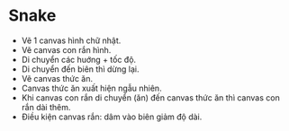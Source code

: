 # Snake
- Vẽ 1 canvas hình chữ nhật.
- Vẽ canvas con rắn hình.
- Di chuyển các huớng + tốc độ.
- Di chuyển đến biên thì dừng lại.
- Vẽ canvas thức ăn.
- Canvas thức ăn xuất hiện ngẫu nhiên.
- Khi canvas con rắn di chuyển (ăn) đến canvas thức ăn thì canvas con rắn dài thêm.
- Ðiều kiện canvas rắn: dâm vào biên giảm độ dài.
